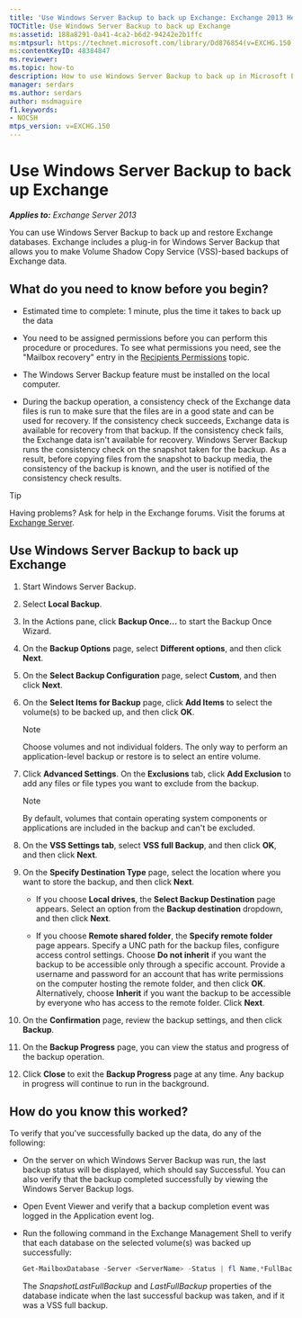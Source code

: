 ```yaml
---
title: 'Use Windows Server Backup to back up Exchange: Exchange 2013 Help'
TOCTitle: Use Windows Server Backup to back up Exchange
ms:assetid: 188a8291-0a41-4ca2-b6d2-94242e2b1ffc
ms:mtpsurl: https://technet.microsoft.com/library/Dd876854(v=EXCHG.150)
ms:contentKeyID: 48384847
ms.reviewer: 
ms.topic: how-to
description: How to use Windows Server Backup to back up in Microsoft Exchange
manager: serdars
ms.author: serdars
author: msdmaguire
f1.keywords:
- NOCSH
mtps_version: v=EXCHG.150
---
```


# Use Windows Server Backup to back up Exchange

_**Applies to:** Exchange Server 2013_

You can use Windows Server Backup to back up and restore Exchange databases. Exchange includes a plug-in for Windows Server Backup that allows you to make Volume Shadow Copy Service (VSS)-based backups of Exchange data.

## What do you need to know before you begin?

- Estimated time to complete: 1 minute, plus the time it takes to back up the data

- You need to be assigned permissions before you can perform this procedure or procedures. To see what permissions you need, see the "Mailbox recovery" entry in the [Recipients Permissions](recipients-permissions-exchange-2013-help.md) topic.

- The Windows Server Backup feature must be installed on the local computer.

- During the backup operation, a consistency check of the Exchange data files is run to make sure that the files are in a good state and can be used for recovery. If the consistency check succeeds, Exchange data is available for recovery from that backup. If the consistency check fails, the Exchange data isn't available for recovery. Windows Server Backup runs the consistency check on the snapshot taken for the backup. As a result, before copying files from the snapshot to backup media, the consistency of the backup is known, and the user is notified of the consistency check results.

> [!TIP]
> Having problems? Ask for help in the Exchange forums. Visit the forums at [Exchange Server](https://social.technet.microsoft.com/forums/office/home?category=exchangeserver).

## Use Windows Server Backup to back up Exchange

1. Start Windows Server Backup.

2. Select **Local Backup**.

3. In the Actions pane, click **Backup Once...** to start the Backup Once Wizard.

4. On the **Backup Options** page, select **Different options**, and then click **Next**.

5. On the **Select Backup Configuration** page, select **Custom**, and then click **Next**.

6. On the **Select Items for Backup** page, click **Add Items** to select the volume(s) to be backed up, and then click **OK**.

    > [!NOTE]
    > Choose volumes and not individual folders. The only way to perform an application-level backup or restore is to select an entire volume.

7. Click **Advanced Settings**. On the **Exclusions** tab, click **Add Exclusion** to add any files or file types you want to exclude from the backup.

    > [!NOTE]
    > By default, volumes that contain operating system components or applications are included in the backup and can't be excluded.

8. On the **VSS Settings tab**, select **VSS full Backup**, and then click **OK**, and then click **Next**.

9. On the **Specify Destination Type** page, select the location where you want to store the backup, and then click **Next**.

      - If you choose **Local drives**, the **Select Backup Destination** page appears. Select an option from the **Backup destination** dropdown, and then click **Next**.

      - If you choose **Remote shared folder**, the **Specify remote folder** page appears. Specify a UNC path for the backup files, configure access control settings. Choose **Do not inherit** if you want the backup to be accessible only through a specific account. Provide a username and password for an account that has write permissions on the computer hosting the remote folder, and then click **OK**. Alternatively, choose **Inherit** if you want the backup to be accessible by everyone who has access to the remote folder. Click **Next**.

10. On the **Confirmation** page, review the backup settings, and then click **Backup**.

11. On the **Backup Progress** page, you can view the status and progress of the backup operation.

12. Click **Close** to exit the **Backup Progress** page at any time. Any backup in progress will continue to run in the background.

## How do you know this worked?

To verify that you've successfully backed up the data, do any of the following:

- On the server on which Windows Server Backup was run, the last backup status will be displayed, which should say Successful. You can also verify that the backup completed successfully by viewing the Windows Server Backup logs.

- Open Event Viewer and verify that a backup completion event was logged in the Application event log.

- Run the following command in the Exchange Management Shell to verify that each database on the selected volume(s) was backed up successfully:

  ```powershell
  Get-MailboxDatabase -Server <ServerName> -Status | fl Name,*FullBackup
  ```

  The _SnapshotLastFullBackup_ and _LastFullBackup_ properties of the database indicate when the last successful backup was taken, and if it was a VSS full backup.
